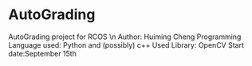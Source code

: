 # AutoGrading
AutoGrading project for RCOS \n
Author: Huiming Cheng
Programming Language used: Python and (possibly) c++
Used Library: OpenCV
Start date:September 15th

